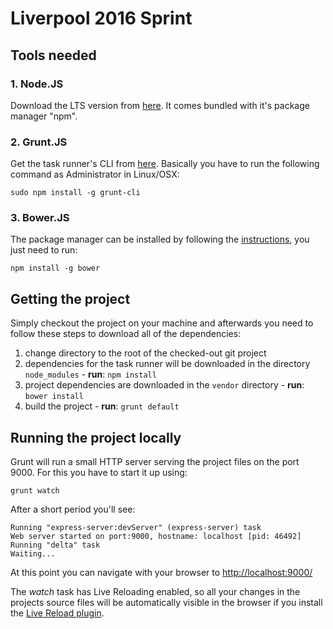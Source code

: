 # Liverpool 2016 Sprint

## Tools needed

### 1. Node.JS
Download the LTS version from [here](https://nodejs.org/en/). It comes bundled with it's package manager "npm".
### 2. Grunt.JS
Get the task runner's CLI from [here](http://gruntjs.com/getting-started). Basically you have to run the following
command as Administrator in Linux/OSX:
```
sudo npm install -g grunt-cli
```
### 3. Bower.JS
The package manager can be installed by following the [instructions](http://bower.io/), you just need to run:
```
npm install -g bower
```

## Getting the project
Simply checkout the project on your machine and afterwards you need to follow these steps to download all of the
dependencies:
1. change directory to the root of the checked-out git project
1. dependencies for the task runner will be downloaded in the directory `node_modules` - **run**:   `npm install`
1. project dependencies are downloaded in the `vendor` directory - **run**: `bower install`
1. build the project - **run**: `grunt default`

## Running the project locally
Grunt will run a small HTTP server serving the project files on the port 9000. For this you have to start it up using:
```
grunt watch
```
After a short period you'll see:
```
Running "express-server:devServer" (express-server) task
Web server started on port:9000, hostname: localhost [pid: 46492]
Running "delta" task
Waiting...
```
At this point you can navigate with your browser to [http://localhost:9000/](http://localhost:9000/)

The *watch* task has Live Reloading enabled, so all your changes in the projects source files will be automatically
visible in the browser if you install the [Live Reload plugin](http://livereload.com/extensions/).